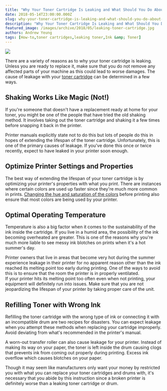 ```yaml
---
title: "Why Your Toner Cartridge Is Leaking and What Should You Do About It"
date: 2018-05-14T23:00:00.000Z
slug: why-your-toner-cartridge-is-leaking-and-what-should-you-do-about-it
description: "Why Your Toner Cartridge Is Leaking and What Should You Do About It"
featured_image: /images/archive/2018/05/leaking-toner-cartridge.jpg
authors: Andrew Yeung
tags: [How-to,toner cartridges,leaking toner,Ink &amp; Toner]
---
```


[![](/blog/images/leaking-toner-cartridge.jpg)](/blog/images/leaking-toner-cartridge.jpg)

There are a variety of reasons as to why your toner cartridge is leaking. Unless you are ready to replace it, make sure that you do not remove any affected parts of your machine as this could lead to worse damages. The cause of leakage with your [toner cartridge](https://www.compandsave.com/?utm%5Fmedium=social&utm%5Fsource=blog) can be determined in a few ways.

## Shaking Works Like Magic (Not!)

If you're someone that doesn't have a replacement ready at home for your toner, you might be one of the people that have tried the old shaking method. It involves taking out the toner cartridge and shaking it a few times before snapping it back in the printer.

Printer manuals explicitly state not to do this but lots of people do this in hopes of extending the lifespan of the toner cartridge. Unfortunately, this is one of the primary causes of leakage. If you've done this once or twice recently, expect to have leaked in your printer soon enough.

## Optimize Printer Settings and Properties

The best way of extending the lifespan of your toner cartridge is by optimizing your printer's properties with what you print. There are instances where certain colors are used up faster since they're much more common in prints. [Changing the hue and saturation of the colors](https://www.compandsave.com/troubleshooting-remanufactured-ink-toner?utm%5Fmedium=social&utm%5Fsource=blog#color%5Fissue) before printing also ensure that most colors are being used by your printer.

## Optimal Operating Temperature

Temperature is also a big factor when it comes to the sustainability of the ink inside the cartridge. If you live in a humid area, the possibility of the ink becoming overheated are greater. This is one of the reasons why you're much more liable to see messy ink blotches on prints when it's a hot summer's day.

Printer owners that live in areas that become very hot during the summer experience leakage in their printer for no apparent reason other than the ink reached its melting point too early during printing. One of the ways to avoid this is to ensure that the room the printer is in properly ventilated.  
If your printer hits its melting point too often even when not printing, your equipment will definitely run into issues. Make sure that you are not jeopardizing the lifespan of your printer by taking proper care of the unit.

## Refilling Toner with Wrong Ink

Refilling the toner cartridge with the wrong type of ink or connecting it with an incompatible drum are two recipes for disasters. You can expect leakage when you attempt these methods when replacing your cartridge improperly. Avoid deviating from what's recommended in the printer's manual.

A worn-out transfer roller can also cause leakage for your printer. Instead of making its way on your paper, the toner is left inside the drum causing clogs that prevents ink from coming out properly during printing. Excess ink overflow which causes blotches on your paper.

Though it may seem like manufacturers only want your money by restricted you with what you can replace your toner cartridges and drums with, it's necessary that you abide by this instruction since a broken printer is definitely worse than a leaking toner cartridge or drum.